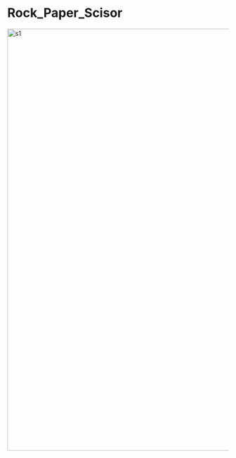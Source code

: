 # Rock_Paper_Scisor


<img width="958" alt="s1" src="https://github.com/alisabourii/Rock_Paper_Scisor/assets/72344723/dabbedf0-c258-448d-a4bb-e377a2013177">
